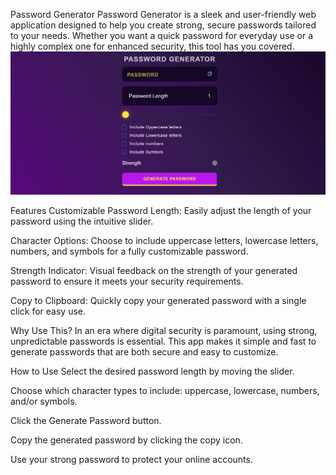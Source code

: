 Password Generator
Password Generator is a sleek and user-friendly web application designed to help you create strong, secure passwords tailored to your needs. Whether you want a quick password for everyday use or a highly complex one for enhanced security, this tool has you covered.
![Password Generator GIF](Assets/PassWord.gif)

Features
Customizable Password Length: Easily adjust the length of your password using the intuitive slider.

Character Options: Choose to include uppercase letters, lowercase letters, numbers, and symbols for a fully customizable password.

Strength Indicator: Visual feedback on the strength of your generated password to ensure it meets your security requirements.

Copy to Clipboard: Quickly copy your generated password with a single click for easy use.

Why Use This?
In an era where digital security is paramount, using strong, unpredictable passwords is essential. This app makes it simple and fast to generate passwords that are both secure and easy to customize.

How to Use
Select the desired password length by moving the slider.

Choose which character types to include: uppercase, lowercase, numbers, and/or symbols.

Click the Generate Password button.

Copy the generated password by clicking the copy icon.

Use your strong password to protect your online accounts.
